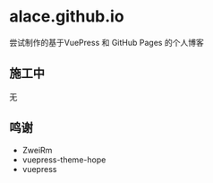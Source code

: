 # alace.github.io
尝试制作的基于VuePress 和 GitHub Pages 的个人博客

## 施工中
无

## 鸣谢
+ ZweiRm
+ vuepress-theme-hope
+ vuepress
